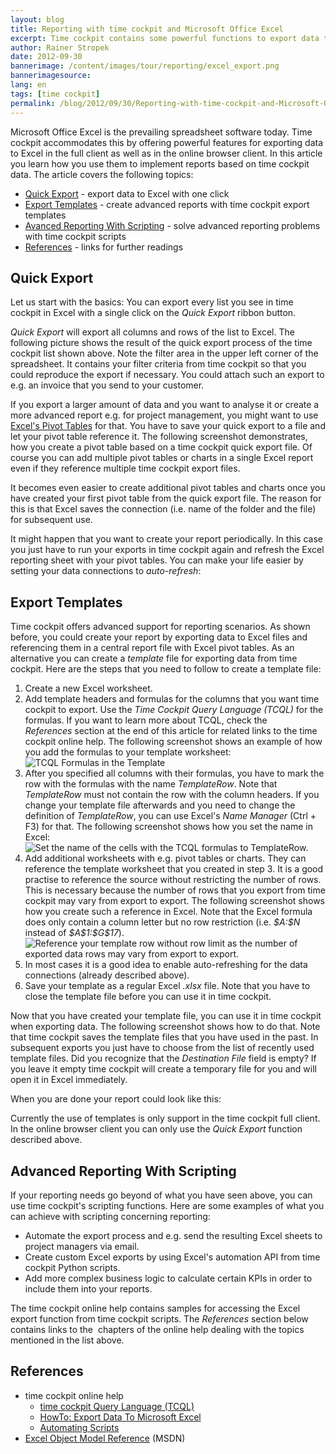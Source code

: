 ```yaml
---
layout: blog
title: Reporting with time cockpit and Microsoft Office Excel
excerpt: Time cockpit contains some powerful functions to export data to Microsoft Office Excel. Learn how you use this feature for reporting purposes.
author: Rainer Stropek
date: 2012-09-30
bannerimage: /content/images/tour/reporting/excel_export.png
bannerimagesource: 
lang: en
tags: [time cockpit]
permalink: /blog/2012/09/30/Reporting-with-time-cockpit-and-Microsoft-Office-Excel
---
```


<p>Microsoft Office Excel is the prevailing spreadsheet software today. Time cockpit accommodates this by offering powerful features for exporting data to Excel in the full client as well as in the online browser client. In this article you learn how you use them to implement reports based on time cockpit data. The article covers the following topics:</p><ul>
  <li>
    <a href="#QuickExport">Quick Export</a> - export data to Excel with one click</li>
  <li>
    <a href="#ExportTemplates">Export Templates</a> - create advanced reports with time cockpit export templates</li>
  <li>
    <a href="#Scripting">Avanced Reporting With Scripting</a> - solve advanced reporting problems with time cockpit scripts</li>
  <li>
    <a href="#References">References</a> - links for further readings</li>
</ul><h2>
  <a id="QuickExport"></a>Quick Export</h2><p>Let us start with the basics: You can export every list you see in time cockpit in Excel with a single click on the <em>Quick Export</em> ribbon button.</p><function name="Composite.Media.ImageGallery.Slimbox2">
  <param name="MediaImage" value="MediaArchive:ae6e4b81-289e-43f6-8492-855a3a8bad66" />
  <param name="GroupName" value=" page" />
</function><p>
  <em>Quick Export</em> will export all columns and rows of the list to Excel. The following picture shows the result of the quick export process of the time cockpit list shown above. Note the filter area in the upper left corner of the spreadsheet. It contains your filter criteria from time cockpit so that you could reproduce the export if necessary. You could attach such an export to e.g. an invoice that you send to your customer.</p><function name="Composite.Media.ImageGallery.Slimbox2">
  <param name="MediaImage" value="MediaArchive:5e28a207-3f46-49bb-b259-27174240c1bc" />
  <param name="GroupName" value=" page" />
</function><p>If you export a larger amount of data and you want to analyse it or create a more advanced report e.g. for project management, you might want to use <a href="http://office.microsoft.com/en-us/excel-help/create-or-delete-a-pivottable-or-pivotchart-report-HP010342375.aspx?CTT=3" title="Read more about Pivot Tables in the Microsoft Office help" target="_blank">Excel's Pivot Tables</a> for that. You have to save your quick export to a file and let your pivot table reference it. The following screenshot demonstrates, how you create a pivot table based on a time cockpit quick export file. Of course you can add multiple pivot tables or charts in a single Excel report even if they reference multiple time cockpit export files.</p><function name="Composite.Media.ImageGallery.Slimbox2">
  <param name="MediaImage" value="MediaArchive:485a72e6-aa44-4b3a-bf6e-171fc687c3d8" />
  <param name="GroupName" value=" page" />
</function><p>It becomes even easier to create additional pivot tables and charts once you have created your first pivot table from the quick export file. The reason for this is that Excel saves the connection (i.e. name of the folder and the file) for subsequent use.</p><function name="Composite.Media.ImageGallery.Slimbox2">
  <param name="MediaImage" value="MediaArchive:70f57820-ec24-4df1-8c53-3e60bc2f24da" />
  <param name="GroupName" value=" page" />
</function><p>It might happen that you want to create your report periodically. In this case you just have to run your exports in time cockpit again and refresh the Excel reporting sheet with your pivot tables. You can make your life easier by setting your data connections to <em>auto-refresh</em>:</p><function name="Composite.Media.ImageGallery.Slimbox2">
  <param name="MediaImage" value="MediaArchive:3dc0522b-9d06-405b-878a-16cb6b2bbb99" />
  <param name="GroupName" value=" page" />
</function><h2>
  <a id="ExportTemplates"></a>Export Templates</h2><p>Time cockpit offers advanced support for reporting scenarios. As shown before, you could create your report by exporting data to Excel files and referencing them in a central report file with Excel pivot tables. As an alternative you can create a <em>template</em> file for exporting data from time cockpit. Here are the steps that you need to follow to create a template file:</p><ol>
  <li>Create a new Excel worksheet.</li>
  <li>Add template headers and formulas for the columns that you want time cockpit to export. Use the <em>Time Cockpit Query Language (TCQL)</em> for the formulas. If you want to learn more about TCQL, check the <em>References</em> section at the end of this article for related links to the time cockpit online help. The following screenshot shows an example of how you add the formulas to your template worksheet:
<br /><img src="{{site.baseurl}}/content/images/blog/2012/09/TcqlInExcel.png" alt="TCQL Formulas in the Template" title="TCQL Formulas in the Template" /></li>
  <li>After you specified all columns with their formulas, you have to mark the row with the formulas with the name <em>TemplateRow</em>. Note that <em>TemplateRow</em> must not contain the row with the column headers. If you change your template file afterwards and you need to change the definition of <em>TemplateRow</em>, you can use Excel's <em>Name Manager</em> (Ctrl + F3) for that. The following screenshot shows how you set the name in Excel:
<br /><img src="{{site.baseurl}}/content/images/blog/2012/09/TemplateRowInExcel.png" alt="Set the name of the cells with the TCQL formulas to TemplateRow." title="Set the name of the cells with the TCQL formulas to TemplateRow." /></li>
  <li>Add additional worksheets with e.g. pivot tables or charts. They can reference the template worksheet that you created in step 3. It is a good practise to reference the source without restricting the number of rows. This is necessary because the number of rows that you export from time cockpit may vary from export to export. The following screenshot shows how you create such a reference in Excel. Note that the Excel formula does only contain a column letter but no row restriction (i.e. <em>$A:$N</em> instead of <em>$A$1:$G$17</em>).
<br /><img src="{{site.baseurl}}/content/images/blog/2012/09/ReferencingTemplate.png" alt="Reference your template row without row limit as the number of exported data rows may vary from export to export." title="Reference your template row without row limit as the number of exported data rows may vary from export to export." /></li>
  <li>In most cases it is a good idea to enable auto-refreshing for the data connections (already described above).</li>
  <li>Save your template as a regular Excel <em>.xlsx</em> file. Note that you have to close the template file before you can use it in time cockpit.</li>
</ol><p>Now that you have created your template file, you can use it in time cockpit when exporting data. The following screenshot shows how to do that. Note that time cockpit saves the template files that you have used in the past. In subsequent exports you just have to choose from the list of recently used template files. Did you recognize that the <em>Destination File</em> field is empty? If you leave it empty time cockpit will create a temporary file for you and will open it in Excel immediately.</p><function name="Composite.Media.ImageGallery.Slimbox2">
  <param name="MediaImage" value="MediaArchive:723da6fa-5c15-4203-88c2-d9cb300b1c58" />
  <param name="GroupName" value=" page" />
</function><p>When you are done your report could look like this:</p><function name="Composite.Media.ImageGallery.Slimbox2">
  <param name="MediaImage" value="MediaArchive:25014f19-5f95-4565-89ec-4f211b1d8ed0" />
  <param name="GroupName" value=" page" />
</function><p>Currently the use of templates is only support in the time cockpit full client. In the online browser client you can only use the <em>Quick Export</em> function described above.</p><h2>
  <a id="Scripting"></a>Advanced Reporting With Scripting</h2><p>If your reporting needs go beyond of what you have seen above, you can use time cockpit's scripting functions. Here are some examples of what you can achieve with scripting concerning reporting:</p><ul class="checkList">
  <li>Automate the export process and e.g. send the resulting Excel sheets to project managers via email.</li>
  <li>Create custom Excel exports by using Excel's automation API from time cockpit Python scripts.</li>
  <li>Add more complex business logic to calculate certain KPIs in order to include them into your reports.</li>
</ul><p>The time cockpit online help contains samples for accessing the Excel export function from time cockpit scripts. The <em>References</em> section below contains links to the  chapters of the online help dealing with the topics mentioned in the list above.</p><h2>
  <a id="References"></a>References</h2><ul>
  <li>time cockpit online help

<ul><li><a href="http://help.timecockpit.com/index.aspx?topic=/html/a7465f29-c739-4a14-bf5b-09821133dd9a.htm" title="Link to time cockpit online help" target="_blank">time cockpit Query Language (TCQL)</a></li><li><a href="http://help.timecockpit.com/index.aspx?topic=html/e8bb04e7-3cd7-4161-9ca4-47a718e3c1b0.htm" title="Link to time cockpit online help" target="_blank">HowTo: Export Data To Microsoft Excel</a><br /></li><li><a href="http://help.timecockpit.com/index.aspx?topic=html/7c78b76a-2526-4408-accc-ccae19bbca45.htm" title="Link to time cockpit online help" target="_blank">Automating Scripts</a></li></ul></li>
  <li>
    <a href="http://msdn.microsoft.com/en-us/library/office/ff194068.aspx" title="Excel Object Model Reference on MSDN" target="_blank">Excel Object Model Reference</a> (MSDN)</li>
</ul>
